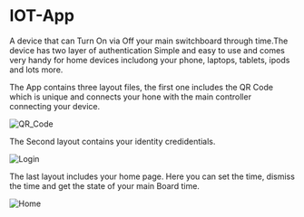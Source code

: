 # IOT-App
A device that can Turn On via Off your main switchboard through time.The device has two layer of authentication Simple and easy to use and comes very handy for home devices includong your phone, laptops, tablets, ipods and lots more.

The App contains three layout files, the first one includes the QR Code which is unique and connects your hone with the main controller connecting your device.

![QR_Code](https://user-images.githubusercontent.com/75478536/158921746-e782d8ef-b7be-4cc4-b990-c442ba9000a6.jpg) 

The Second layout contains your identity credidentials.

![Login](https://user-images.githubusercontent.com/75478536/158921863-9ece56b6-7b89-4d17-b371-73c565e1c75f.jpg)

The last layout includes your home page. Here you can set the time, dismiss the time and get the state of your main Board time.

![Home](https://user-images.githubusercontent.com/75478536/158921962-7e64012f-1ea8-458f-8a11-15334a7acf03.jpg)
